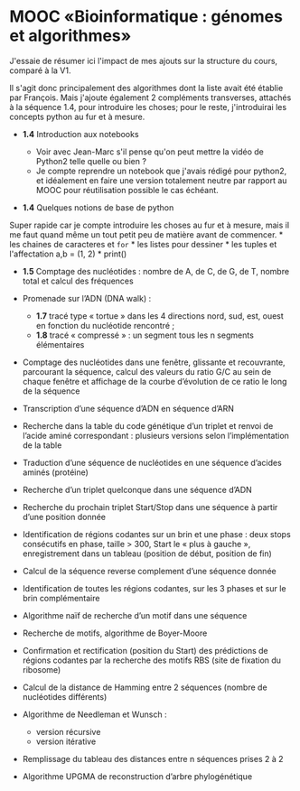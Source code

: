 # MOOC «Bioinformatique : génomes et algorithmes»

J'essaie de résumer ici l'impact de mes ajouts sur la structure du cours, comparé à la V1.

Il s'agit donc principalement des algorithmes dont la liste avait été établie par François. Mais j'ajoute également 2 compléments transverses, attachés à la séquence 1.4, pour introduire les choses; pour le reste, j'introduirai les concepts python au fur et à mesure.

* **1.4** Introduction aux notebooks 

  * Voir avec Jean-Marc s'il pense qu'on peut mettre la vidéo de Python2 telle quelle ou bien ?
  * Je compte reprendre un notebook que j'avais rédigé pour python2, et idéalement en faire une version totalement neutre par rapport au MOOC pour réutilisation possible le cas échéant.
 
* **1.4** Quelques notions de base de python

 Super rapide car je compte introduire les choses au fur et à mesure, mais il me faut quand même un tout petit peu de matière avant de commencer.
    * les chaines de caracteres et `for`
    * les listes pour dessiner
    * les tuples et l'affectation a,b = (1, 2)
    * print()

* **1.5** Comptage des nucléotides : nombre de A, de C, de G, de T, nombre total et calcul des fréquences

* Promenade sur l’ADN (DNA walk) : 
  * **1.7** tracé type « tortue » dans les 4 directions nord, sud, est, ouest en fonction du nucléotide rencontré ;
  * **1.8** tracé « compressé » : un segment tous les n segments élémentaires

* Comptage des nucléotides dans une fenêtre, glissante et recouvrante, parcourant la séquence, calcul des valeurs du ratio G/C au sein de chaque fenêtre et affichage de la courbe d’évolution de ce ratio le long de la séquence

* Transcription d’une séquence d’ADN en séquence d’ARN

* Recherche dans la table du code génétique d’un triplet et renvoi de l’acide aminé correspondant : plusieurs versions selon l’implémentation de la table

* Traduction d’une séquence de nucléotides en une séquence d’acides aminés (protéine)

* Recherche d’un triplet quelconque dans une séquence d’ADN

* Recherche du prochain triplet Start/Stop dans une séquence à partir d’une position donnée

* Identification de régions codantes sur un brin et une phase : deux stops consécutifs en phase, taille > 300, Start le « plus à gauche », enregistrement dans un tableau (position de début, position de fin)

* Calcul de la séquence reverse complement d’une séquence donnée

* Identification de toutes les régions codantes, sur les 3 phases et sur le brin complémentaire

* Algorithme naïf de recherche d’un motif dans une séquence

* Recherche de motifs, algorithme de Boyer-Moore

* Confirmation et rectification (position du Start) des prédictions de régions codantes par la recherche des motifs RBS (site de fixation du ribosome)

* Calcul de la distance de Hamming entre 2 séquences (nombre de nucléotides différents)

* Algorithme de Needleman et Wunsch :
  *	version récursive
  * version itérative

* Remplissage du tableau des distances entre n séquences prises 2 à 2

* Algorithme UPGMA de reconstruction d’arbre phylogénétique
